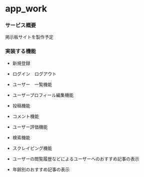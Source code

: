 # app_work

### サービス概要
掲示板サイトを製作予定

### 実装する機能
- 新規登録
- ログイン　ログアウト
- ユーザー　一覧機能
- ユーザープロフィール編集機能
- 投稿機能
- コメント機能
- ユーザー評価機能
- 検索機能
- スクレイピング機能

- ユーザーの閲覧履歴などによるユーザーへのおすすめ記事の表示
- 年齢別のおすすめ記事の表示
